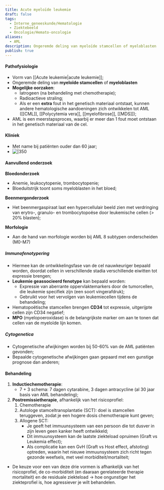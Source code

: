 ```yaml
---
title: Acute myeloïde leukemie
draft: false
tags:
  - Interne_geneeskunde/Hematologie
  - Ziektebeeld
  - Oncologie/Hemato-oncologie
aliases:
  - AML
description: Ongeremde deling van myeloïde stamcellen of myeloblasten
publish: true
---
```



#### Pathofysiologie
- Vorm van [[Acute leukemie|acute leukemie]]; 
- Ongeremde deling van **myeloïde stamcellen** of **myeloblasten** 
- **Mogelijke oorzaken**:
	- Iatrogeen (na behandeling met chemotherapie);
	- Radioactieve straling;
	- Als er een **extra** fout in het genetisch materiaal ontstaat, kunnen andere hematologische aandoeningen zich ontwikkelen tot AML ([[CML]], [[Polycytemia vera]], [[myelofibrose]], [[MDS]]);
- AML is een meerstapsproces, waarbij er meer dan 1 fout moet ontstaan in het genetisch materiaal van de cel. 

#### Kliniek
- Met name bij patiënten ouder dan 60 jaar;
- ![|350](https://i.imgur.com/9hJLCGU.png)





#### Aanvullend onderzoek
**Bloedonderzoek**
- Anemie, leukocytopenie, trombocytopenie;
- Bloeduitstrijk toont soms myeloblasten in het bloed;

**Beenmergonderzoek**
- Het beenmergaspiraat laat een hypercellulair beeld zien met verdringing van erytro-, granulo- en trombocytopoëse door leukemische cellen (> 20% blasten);

**Morfologie**
- Aan de hand van morfologie worden bij AML 8 subtypen onderscheiden (M0-M7)

##### Immunofenotypering
- Hiermee kan de ontwikkelingsfase van de cel nauwkeuriger bepaald worden, doordat cellen in verschillende stadia verschillende eiwitten tot expressie brengen;
- **Leukemie geassocieerd fenotype** kan bepaald worden: 
	- Expressie van aberrante oppervlaktemarkers door de tumorcellen, die leukemie specifiek zijn (een soort vingerafdruk);
	- Gebruikt voor het vervolgen van leukemiecellen tijdens de behandeling;
- Hematopoëtische stamcellen brengen **CD34** tot expressie, uitgerijpte cellen zijn CD34 negatief;
- **MPO** (myelopoeroxidase) is de belangrijkste marker om aan te tonen dat cellen van de myeloïde lijn komen. 

##### Cytogenetica
- Cytogenetische afwijkingen worden bij 50-60% van de AML patiënten gevonden;
- Bepaalde cytogenetische afwijkingen gaan gepaard met een gunstige prognose dan anderen;

#### Behandeling
1. **Inductiechemotherapie**:
	- 7 + 3 schema: 7 dagen cytarabine, 3 dagen antracycline (al 30 jaar basis van AML behandeling);
2. **Postremissietherapie**, afhankelijk van het risicoprofiel:
	1. Chemotherapie
	2. Autologe stamceltransplantatie (SCT): doel is stamcellen teruggeven, zodat je een hogere dosis chemotherapie kunt geven;
	3. Allogene SCT: 
		- Je geeft het immuunsysteem van een persoon die tot dusver in zijn leven geen kanker heeft ontwikkeld;
		- Dit immuunsysteem kan de laatste ziekteload opruimen (Graft vs Leukemia effect);
		- Als complicatie kan een GvH (Graft vs Host effect, afstoting) optreden, waarin het nieuwe immuunsysteem zich richt tegen gezonde weefsels, met veel morbiditeit/mortaliteit;
- De keuze voor een van deze drie vormen is afhankelijk van het risicoprofiel, de co-morbiditeit (en daaraan gerelateerde therapie mortaliteit) en de residuale ziekteload -> hoe ongunstiger het ziekteprofiel is, hoe agressiever je wilt behandelen. 




